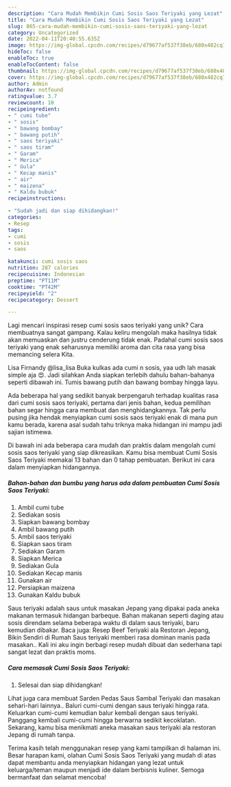 ```yaml
---
description: "Cara Mudah Membikin Cumi Sosis Saos Teriyaki yang Lezat"
title: "Cara Mudah Membikin Cumi Sosis Saos Teriyaki yang Lezat"
slug: 865-cara-mudah-membikin-cumi-sosis-saos-teriyaki-yang-lezat
category: Uncategorized
date: 2022-04-11T20:40:55.635Z
image: https://img-global.cpcdn.com/recipes/d79677af537f38eb/680x482cq70/cumi-sosis-saos-teriyaki-foto-resep-utama.jpg
hideToc: false
enableToc: true
enableTocContent: false
thumbnail: https://img-global.cpcdn.com/recipes/d79677af537f38eb/680x482cq70/cumi-sosis-saos-teriyaki-foto-resep-utama.jpg
cover: https://img-global.cpcdn.com/recipes/d79677af537f38eb/680x482cq70/cumi-sosis-saos-teriyaki-foto-resep-utama.jpg
author: Admin
authorAv: notfound
ratingvalue: 3.7
reviewcount: 10
recipeingredient:
- " cumi tube"
- " sosis"
- " bawang bombay"
- " bawang putih"
- " saos teriyaki"
- " saos tiram"
- " Garam"
- " Merica"
- " Gula"
- " Kecap manis"
- " air"
- " maizena"
- " Kaldu bubuk"
recipeinstructions:

- "Sudah jadi dan siap dihidangkan!"
categories:
- Resep
tags:
- cumi
- sosis
- saos

katakunci: cumi sosis saos 
nutrition: 287 calories
recipecuisine: Indonesian
preptime: "PT11M"
cooktime: "PT42M"
recipeyield: "2"
recipecategory: Dessert

---
```





Lagi mencari inspirasi resep cumi sosis saos teriyaki yang unik? Cara membuatnya sangat gampang. Kalau keliru mengolah maka hasilnya tidak akan memuaskan dan justru cenderung tidak enak. Padahal cumi sosis saos teriyaki yang enak seharusnya memiliki aroma dan cita rasa yang bisa memancing selera Kita.





Lisa Firnandy @lisa_lisa Buka kulkas ada cumi n sosis, yaa udh lah masak simple aja 😍. Jadi silahkan Anda siapkan terlebih dahulu bahan-bahanya seperti dibawah ini. Tumis bawang putih dan bawang bombay hingga layu.

Ada beberapa hal yang sedikit banyak berpengaruh terhadap kualitas rasa dari cumi sosis saos teriyaki, pertama dari jenis bahan, kedua pemilihan bahan segar hingga cara membuat dan menghidangkannya. Tak perlu pusing jika hendak menyiapkan cumi sosis saos teriyaki enak di mana pun kamu berada, karena asal sudah tahu triknya maka hidangan ini mampu jadi sajian istimewa.






Di bawah ini ada beberapa cara mudah dan praktis dalam mengolah cumi sosis saos teriyaki yang siap dikreasikan. Kamu bisa membuat Cumi Sosis Saos Teriyaki memakai 13 bahan dan 0 tahap pembuatan. Berikut ini cara dalam menyiapkan hidangannya.

<!--inarticleads1-->

##### Bahan-bahan dan bumbu yang harus ada dalam pembuatan Cumi Sosis Saos Teriyaki:

1. Ambil  cumi tube
1. Sediakan  sosis
1. Siapkan  bawang bombay
1. Ambil  bawang putih
1. Ambil  saos teriyaki
1. Siapkan  saos tiram
1. Sediakan  Garam
1. Siapkan  Merica
1. Sediakan  Gula
1. Sediakan  Kecap manis
1. Gunakan  air
1. Persiapkan  maizena
1. Gunakan  Kaldu bubuk


Saus teriyaki adalah saus untuk masakan Jepang yang dipakai pada aneka makanan termasuk hidangan barbeque. Bahan makanan seperti daging atau sosis direndam selama beberapa waktu di dalam saus teriyaki, baru kemudian dibakar. Baca juga: Resep Beef Teriyaki ala Restoran Jepang, Bikin Sendiri di Rumah Saus teriyaki memberi rasa dominan manis pada masakan.. Kali ini aku ingin berbagi resep mudah dibuat dan sederhana tapi sangat lezat dan praktis moms. 

<!--inarticleads2-->

##### Cara memasak Cumi Sosis Saos Teriyaki:


1. Selesai dan siap dihidangkan!

Lihat juga cara membuat Sarden Pedas Saus Sambal Teriyaki dan masakan sehari-hari lainnya.. Baluri cumi-cumi dengan saus teriyaki hingga rata. Keluarkan cumi-cumi kemudian balur kembali dengan saus teriyaki. Panggang kembali cumi-cumi hingga berwarna sedikit kecoklatan. Sekarang, kamu bisa menikmati aneka masakan saus teriyaki ala restoran Jepang di rumah tanpa. 

Terima kasih telah menggunakan resep yang kami tampilkan di halaman ini. Besar harapan kami, olahan Cumi Sosis Saos Teriyaki yang mudah di atas dapat membantu anda menyiapkan hidangan yang lezat untuk keluarga/teman maupun menjadi ide dalam berbisnis kuliner. Semoga bermanfaat dan selamat mencoba!
